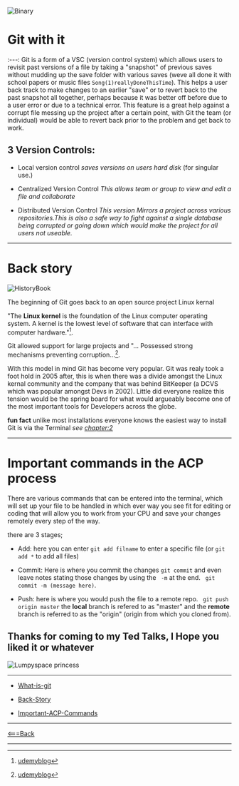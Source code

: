 ![Binary](https://external-content.duckduckgo.com/iu/?u=https%3A%2F%2Ftse3.mm.bing.net%2Fth%3Fid%3DOIP.FKTdx7odngCs3P3WlteO1gHaFj%26pid%3DApi&f=1)



# Git with it
  :---:
Git is a form of a VSC (version control system) which allows users to revisit past versions of a file by taking a "snapshot" of previous saves without mudding up the save folder with various saves (weve all done it with school papers or music files ``Song(1)reallyDoneThisTime``). This helps a user back track to make changes to an earlier "save" or to revert back to the past snapshot all together, perhaps because it was better off before due to a user error or due to a technical error. This feature is a great help against a corrupt file messing up the project after a certain point, with Git the team (or individual) would be able to revert back prior to the problem and get back to work.


## 3 Version Controls:

- Local version control *saves versions on users hard disk* (for singular use.)

- Centralized Version Control *This allows team or group to view and edit a file and collaborate*

- Distributed Version Control *This version Mirrors a project across various repositories.This is also a safe way to fight against a single database being corrupted or going down which would make the project for all users not useable.*


*****


# Back story


![HistoryBook](https://media.istockphoto.com/photos/open-old-book-on-rustic-wooden-table-picture-id1162175290?k=6&m=1162175290&s=170667a&w=0&h=W364_4lKkzvSdRPH50iFZG6_Vixd-eGn9DvC21MRjjM=)




The beginning of Git goes back to an open source project Linux kernal

 "The **Linux kernel** is the foundation of the Linux computer operating system. A kernel is the lowest level of software that can interface with computer hardware."[^1].
 
  Git allowed support for large projects and "... Possessed strong  mechanisms preventing corruption...[^2]. 
  
  With this model in mind Git has become very popular. Git was realy took a foot hold in 2005 after, this is when there was a divide amongst the Linux kernal community and the company that was behind BitKeeper (a DCVS which was popular amongst Devs in 2002). Little did everyone realize this tension would be the spring board for what would argueably become one of the most important tools for Developers across the globe.

**fun fact**
unlike most installations everyone knows the easiest way to install Git is via the Terminal *see [chapter:2](class2.md)*





*****

# Important commands in the ACP process

There are various commands that can be entered into the terminal, which will set up your file to be handled in which ever way you see fit for editing or coding that will allow you to work from your CPU and save your changes remotely every step of the way.

 there are 3 stages;

- Add: here you can enter ``git add filname`` to enter a specific file (or ``git add *`` to add all files)

- Commit: Here is where you commit the changes ``git commit`` and even leave notes stating those changes by using the `` -m`` at the end. `` git commit -m (message here)``.

- Push: here is where you would push the file to a remote repo. `` git push origin master``
 the **local** branch is refered to as "master" and the **remote** branch is referred to as the "origin" (origin from which you cloned from). 



[^1]: [udemyblog](https://blog.udemy.com/git-tutorial-a-comprehensive-guide)
[^2]: [udemyblog](https://blog.udemy.com/git-tutorial-a-comprehensive-guide)
  
## Thanks for coming to my Ted Talks, I Hope you liked it or whatever

![Lumpyspace princess](https://external-content.duckduckgo.com/iu/?u=https%3A%2F%2Ftse2.mm.bing.net%2Fth%3Fid%3DOIP.6PAncSKEhn0tqzgPGxRY1AAAAA%26pid%3DApi&f=1)

*****

- [What-is-git](#git-with-it)

- [Back-Story](#back-story)

- [Important-ACP-Commands](#important-commnands-in-the-acp-process)


*****


[<===Back](README.md)

*****
